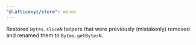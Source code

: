 ```yaml
---
"@latticexyz/store": minor
---
```


Restored `Bytes.sliceN` helpers that were previously (mistakenly) removed and renamed them to `Bytes.getBytesN`.
